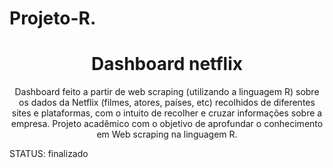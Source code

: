 # Projeto-R.
<h1 align="center"> Dashboard netflix</h1>
<p align="center"> Dashboard feito a partir de web scraping (utilizando a linguagem R) sobre os dados da Netflix (filmes, atores, países, etc)
recolhidos de diferentes sites e plataformas, com o intuito de recolher e cruzar informações sobre a empresa. Projeto acadêmico com o objetivo de aprofundar o conhecimento em Web scraping na linguagem R.
 
 

 
STATUS: finalizado </p>

